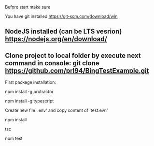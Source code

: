 
Before start make sure

You have git installed
https://git-scm.com/download/win

NodeJS installed (can be LTS vesrion)
https://nodejs.org/en/download/ 
----------------------------------------
Clone project to local folder by execute next command in console:
git clone https://github.com/prl94/BingTestExample.git
----------------------------------------

First packege installation:

npm install -g protractor

npm install -g typescript

Create new file '.env' and copy content of 'test.evn'

npm install

tsc

npm test

